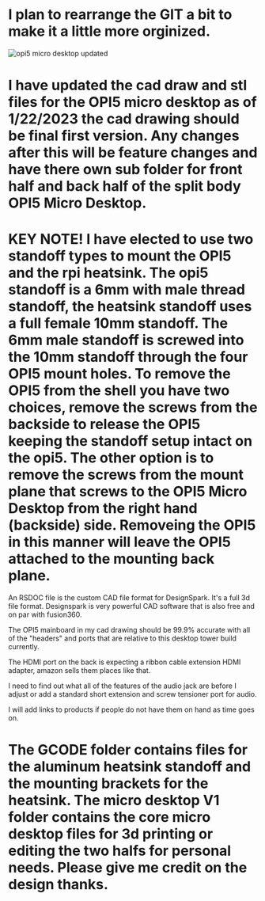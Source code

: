 # I plan to rearrange the GIT a bit to make it a little more orginized. 
![opi5 micro desktop updated](https://user-images.githubusercontent.com/15570512/218292882-acbc3f6c-a8b2-4d09-a3d9-e7c029480803.jpg)
# I have updated the cad draw and stl files for the OPI5 micro desktop as of 1/22/2023 the cad drawing should be final first version. Any changes after this will be feature changes and have there own sub folder for front half and back half of the split body OPI5 Micro Desktop. 

# KEY NOTE! I have elected to use two standoff types to mount the OPI5 and the rpi heatsink. The opi5 standoff is a 6mm with male thread standoff, the heatsink standoff uses a full female 10mm standoff. The 6mm male standoff is screwed into the 10mm standoff through the four OPI5 mount holes. To remove the OPI5 from the shell you have two choices, remove the screws from the backside to release the OPI5 keeping the standoff setup intact on the opi5. The other option is to remove the screws from the mount plane that screws to the OPI5 Micro Desktop from the right hand (backside) side. Removeing the OPI5 in this manner will leave the OPI5 attached to the mounting back plane.

An RSDOC file is the custom CAD file format for DesignSpark. It's a full 3d file format. Designspark is very powerful CAD software that is also free and on par with fusion360. 

The OPI5 mainboard in my cad drawing should be 99.9% accurate with all of the "headers" and ports that are relative to this desktop tower build currently.

The HDMI port on the back is expecting a ribbon cable extension HDMI adapter, amazon sells them places like that.

I need to find out what all of the features of the audio jack are before I adjust or add a standard short extension and screw tensioner port for audio.

I will add links to products if people do not have them on hand as time goes on.

# The GCODE folder contains files for the aluminum heatsink standoff and the mounting brackets for the heatsink. The micro desktop V1 folder contains the core micro desktop files for 3d printing or editing the two halfs for personal needs. Please give me credit on the design thanks.
